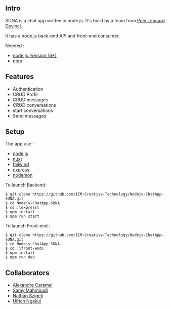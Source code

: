 ## Intro

SUNA is a chat app written in node.js.
It's build by a team from [Pole Leonard Devinci](https://www.devinci.fr/).

It has a node.js back-end API and front-end consumer.

Needed : 
- [node.js (version 16+)](https://nodejs.org/en/)
- [npm](https://www.npmjs.com/)

## Features

- Authentication
- CRUD Profil
- CRUD messages
- CRUD conversations
- start conversations
- Send messages

## Setup

The app use : 
- [node.js](https://nodejs.org/en/)
- [nuxt](https://nuxtjs.org/)
- [tailwind](https://tailwindcss.com/)
- [express](https://expressjs.com/)
- [nodemon](https://www.npmjs.com/package/nodemon)

To launch Backend : 
```
$ git clone https://github.com/IIM-Creative-Technology/Nodejs-ChatApp-SUNA.git
$ cd Nodejs-ChatApp-SUNA
$ cd .\express\
$ npm install
$ npm run start
```

To launch Front-end : 
```
$ git clone https://github.com/IIM-Creative-Technology/Nodejs-ChatApp-SUNA.git
$ cd Nodejs-ChatApp-SUNA
$ cd .\front-end\
$ npm install
$ npm run dev
```
## Collaborators

- [Alexandre Caramel](https://github.com/Terminev)
- [Samy Mahmoudi](https://github.com/SamyMahmoudi)
- [Nathan Szigeti](https://github.com/nathanszig)
- [Ulrich Ngakui](https://github.com/ngakui)
